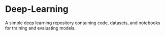 # Deep-Learning
 A simple deep learning repository containing code, datasets, and notebooks for training and evaluating models. 
